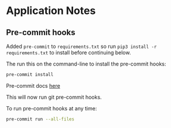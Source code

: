 # Application Notes

## Pre-commit hooks

Added `pre-commit` to `requirements.txt` so run `pip3 install -r requirements.txt` to install before continuing below.

The run this on the command-line to install the pre-commit hooks:

```bash
pre-commit install
```

Pre-commit docs [here](https://pre-commit.com/#install)

This will now run git pre-commit hooks.

To run pre-commit hooks at any time:

```bash
pre-commit run --all-files
```

